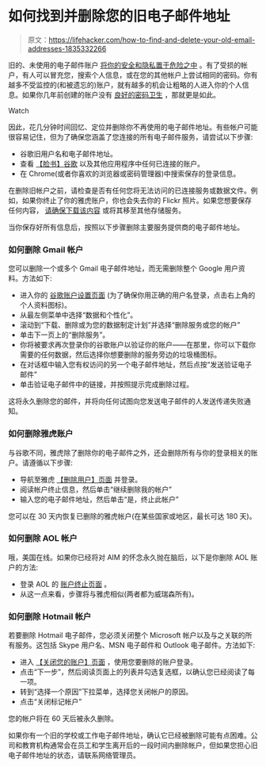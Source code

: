 # 如何找到并删除您的旧电子邮件地址

> 原文：<https://lifehacker.com/how-to-find-and-delete-your-old-email-addresses-1835332266>

旧的、未使用的电子邮件账户 [将你的安全和隐私置于危险之中](https://www.consumerreports.org/privacy/privacy-fix-search-and-destroy-old-email-accounts/) 。有了受损的帐户，有人可以冒充您，搜索个人信息，或在您的其他帐户上尝试相同的密码。你有越多不受监控的(和被遗忘的)账户，就有越多的机会让粗略的人进入你的个人信息。如果你几年前创建的账户没有 [良好的密码卫生](https://lifehacker.com/how-to-create-secure-passwords-that-arent-impossible-to-1825048324) ，那就更是如此。

Watch

因此，花几分钟时间回忆、定位并删除你不再使用的电子邮件地址。有些帐户可能很容易记住，但为了确保您涵盖了您连接的所有电子邮件服务，请尝试以下步骤:

*   谷歌旧用户名和电子邮件地址。
*   查看 [【脸书】](https://lifehacker.com/now-is-a-good-time-to-check-what-third-party-apps-you-h-1823863761)[谷歌](https://lifehacker.com/how-to-see-all-the-apps-that-have-access-to-your-google-1825453705) 以及其他应用程序中任何已连接的账户。
*   在 Chrome(或者你喜欢的浏览器或密码管理器)中搜索保存的登录信息。

在删除旧帐户之前，请检查是否有任何您将无法访问的已连接服务或数据文件。例如，如果你终止了你的雅虎账户，你也会失去你的 Flickr 照片。如果您想要保存任何内容， [请确保下载该内容](https://lifehacker.com/how-to-move-your-photos-from-flickr-to-another-service-1830307573) 或将其移至其他存储服务。

当你保存好所有信息后，按照以下步骤删除主要服务提供商的电子邮件地址。

### 如何删除 Gmail 帐户

您可以删除一个或多个 Gmail 电子邮件地址，而无需删除整个 Google 用户资料。方法如下:

*   进入你的 [谷歌账户设置页面](https://myaccount.google.com/) (为了确保你用正确的用户名登录，点击右上角的个人资料图标)。
*   从最左侧菜单中选择“数据和个性化”。
*   滚动到“下载、删除或为您的数据制定计划”并选择“删除服务或您的帐户”
*   单击下一页上的“删除服务”。
*   你将被要求再次登录你的谷歌账户以验证你的账户——在那里，你可以下载你需要的任何数据，然后选择你想要删除的服务旁边的垃圾桶图标。
*   在对话框中输入您有权访问的另一个电子邮件地址，然后点按“发送验证电子邮件”
*   单击验证电子邮件中的链接，并按照提示完成删除过程。

这将永久删除您的邮件，并将向任何试图向您发送电子邮件的人发送传递失败通知。

### 如何删除雅虎账户

与谷歌不同，雅虎除了删除你的电子邮件之外，还会删除所有与你的登录相关的账户。请遵循以下步骤:

*   导航至雅虎 [【删除用户】页面](https://login.yahoo.com/?done=https%3A%2F%2Fapi.login.yahoo.com%2Foauth2%2Frequest_auth%3Fclient_id%3Ddj0yJmk9YUdGa2ZvOXYwcXp0JmQ9WVdrOVkwZEZkVkZQTkdNbWNHbzlNQS0tJnM9Y29uc3VtZXJzZWNyZXQmeD02NA--%26scope%3Dgdpr-w%26redirect_uri%3Dhttps%253A%252F%252Fyahoo.mydashboard.oath.com%252Fcallback%252Fuser%26response_type%3Dcode%26language%3Den-US%26state%3DeyJ1c2VyX3JldHVybl9wYXRoIjoiL2RlbGV0ZS1teS1hY2NvdW50IiwidXNlcl9oaW50IjoidW5kZWZpbmVkIiwibm9uY2UiOiJmZTBiZmY0NmU0MmUwZWQ3ZDI5NzcxZjFmMjFhMDBjMiJ9%26src%3Dpd-yahoo%26.scrumb%3D0&src=pd-yahoo&crumb=jKsrZ62U8ys&redirect_uri=https%3A%2F%2Fyahoo.mydashboard.oath.com%2Fcallback%2Fuser&lang=en-US&client_id=dj0yJmk9YUdGa2ZvOXYwcXp0JmQ9WVdrOVkwZEZkVkZQTkdNbWNHbzlNQS0tJnM9Y29uc3VtZXJzZWNyZXQmeD02NA--&language=en-US) 并登录。
*   阅读帐户终止信息，然后单击“继续删除我的帐户”
*   输入您的电子邮件地址，然后单击“是，终止此帐户”

您可以在 30 天内恢复已删除的雅虎帐户(在某些国家或地区，最长可达 180 天)。

### 如何删除 AOL 帐户

哦，美国在线。如果你已经将对 AIM 的怀念永久抛在脑后，以下是你删除 AOL 账户的方法:

*   登录 AOL 的 [账户终止页面](https://login.aol.com/?done=https%3A%2F%2Fapi.login.aol.com%2Foauth2%2Frequest_auth%3Fclient_id%3Ddj0yJmk9a0dMSTFNQTlieXAwJmQ9WVdrOU1teEVVMHQ1TjJFbWNHbzlNQS0tJnM9Y29uc3VtZXJzZWNyZXQmeD00OQ--%26scope%3Dgdpr-w%26redirect_uri%3Dhttps%253A%252F%252Faol.mydashboard.oath.com%252Fcallback%252Fuser%26response_type%3Dcode%26language%3Den-US%26state%3DeyJ1c2VyX3JldHVybl9wYXRoIjoiL2RlbGV0ZS1teS1hY2NvdW50IiwidXNlcl9oaW50IjoidW5kZWZpbmVkIiwibm9uY2UiOiJkZDRiOTFhZGJjNGQzZWRjMmQ3M2EwYjI1NDNmMjU0YSJ9%26src%3Dpd-aol%26.scrumb%3D0&src=pd-aol&crumb=1YvOtEGzTev&redirect_uri=https%3A%2F%2Faol.mydashboard.oath.com%2Fcallback%2Fuser&lang=en-US&client_id=dj0yJmk9a0dMSTFNQTlieXAwJmQ9WVdrOU1teEVVMHQ1TjJFbWNHbzlNQS0tJnM9Y29uc3VtZXJzZWNyZXQmeD00OQ--&language=en-US) 。
*   从这一点来看，步骤将与雅虎相似(两者都为威瑞森所有)。

### 如何删除 Hotmail 帐户

若要删除 Hotmail 电子邮件，您必须关闭整个 Microsoft 帐户以及与之关联的所有服务。这包括 Skype 用户名、MSN 电子邮件和 Outlook 电子邮件。方法如下:

*   进入 [【关闭您的账户】页面](https://login.live.com/login.srf?wa=wsignin1.0&rpsnv=13&ct=1559931627&rver=6.7.6655.0&wp=SA_20MIN&wreply=https%3A%2F%2Faccount.live.com%2Fcloseaccount.aspx%3Fuaid%3Df3103ca62e54488d98bfc1ebe8c2a229&lc=1033&id=38936&mkt=en-US&uaid=f3103ca62e54488d98bfc1ebe8c2a229) ，使用您要删除的账户登录。
*   点击“下一步”，然后阅读页面上的列表并勾选复选框，以确认您已经阅读了每一项。
*   转到“选择一个原因”下拉菜单，选择您关闭帐户的原因。
*   点击“关闭标记帐户”

您的帐户将在 60 天后被永久删除。

如果你有一个旧的学校或工作电子邮件地址，确认它已经被删除可能有点困难。公司和教育机构通常会在员工和学生离开后的一段时间内删除帐户，但如果您担心旧电子邮件地址的状态，请联系网络管理员。